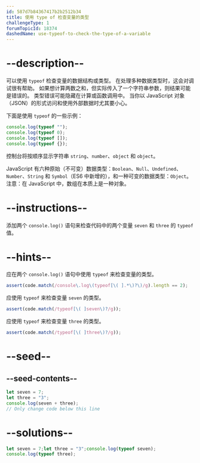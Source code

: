 ```yaml
---
id: 587d7b84367417b2b2512b34
title: 使用 type of 检查变量的类型
challengeType: 1
forumTopicId: 18374
dashedName: use-typeof-to-check-the-type-of-a-variable
---
```


# --description--

可以使用 `typeof` 检查变量的数据结构或类型。 在处理多种数据类型时，这会对调试很有帮助。 如果想计算两数之和，但实际传入了一个字符串参数，则结果可能是错误的。 类型错误可能隐藏在计算或函数调用中。 当你以 JavaScript 对象（JSON）的形式访问和使用外部数据时尤其要小心。

下面是使用 `typeof` 的一些示例：

```js
console.log(typeof "");
console.log(typeof 0);
console.log(typeof []);
console.log(typeof {});
```

控制台将按顺序显示字符串 `string`、`number`、`object` 和 `object`。

JavaScript 有六种原始（不可变）数据类型：`Boolean`、`Null`、`Undefined`、`Number`、`String` 和 `Symbol`（ES6 中新增的），和一种可变的数据类型：`Object`。 注意：在 JavaScript 中，数组在本质上是一种对象。

# --instructions--

添加两个 `console.log()` 语句来检查代码中的两个变量 `seven` 和 `three` 的 `typeof` 值。

# --hints--

应在两个 `console.log()` 语句中使用 `typeof` 来检查变量的类型。

```js
assert(code.match(/console\.log\(typeof[\( ].*\)?\)/g).length == 2);
```

应使用 `typeof` 来检查变量 `seven` 的类型。

```js
assert(code.match(/typeof[\( ]seven\)?/g));
```

应使用 `typeof` 来检查变量 `three` 的类型。

```js
assert(code.match(/typeof[\( ]three\)?/g));
```

# --seed--

## --seed-contents--

```js
let seven = 7;
let three = "3";
console.log(seven + three);
// Only change code below this line
```

# --solutions--

```js
let seven = 7;let three = "3";console.log(typeof seven);
console.log(typeof three);
```

